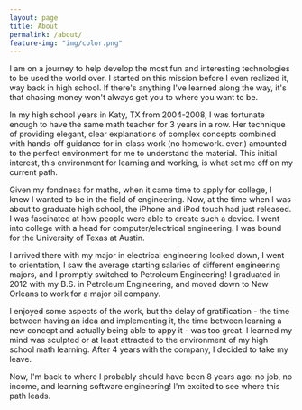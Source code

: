 ```yaml
---
layout: page
title: About
permalink: /about/
feature-img: "img/color.png"
---
```


I am on a journey to help develop the most fun and interesting technologies to be used the world over. I started on this mission before I even realized it, way back in high school. If there's anything I've learned along the way, it's that chasing money won't always get you to where you want to be.

In my high school years in Katy, TX from 2004-2008, I was fortunate enough to have the same math teacher for 3 years in a row. Her technique of providing elegant, clear explanations of complex concepts combined with hands-off guidance for in-class work (no homework. ever.) amounted to the perfect environment for me to understand the material. This initial interest, this environment for learning and working, is what set me off on my current path.

Given my fondness for maths, when it came time to apply for college, I knew I wanted to be in the field of engineering. Now, at the time when I was about to graduate high school, the iPhone and iPod touch had just released. I was fascinated at how people were able to create such a device. I went into college with a head for computer/electrical engineering. I was bound for the University of Texas at Austin.

I arrived there with my major in electrical engineering locked down, I went to orientation, I saw the average starting salaries of different engineering majors, and I promptly switched to Petroleum Engineering! I graduated in 2012 with my B.S. in Petroleum Engineering, and moved down to New Orleans to work for a major oil company.

I enjoyed some aspects of the work, but the delay of gratification - the time between having an idea and implementing it, the time between learning a new concept and actually being able to appy it - was too great. I learned my mind was sculpted or at least attracted to the environment of my high school math learning. After 4 years with the company, I decided to take my leave.

Now, I'm back to where I probably should have been 8 years ago: no job, no income, and learning software engineering! I'm excited to see where this path leads.
